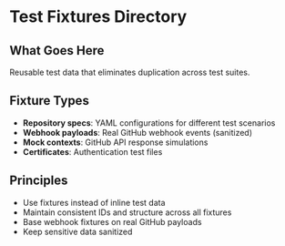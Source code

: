 # Test Fixtures Directory

## What Goes Here
Reusable test data that eliminates duplication across test suites.

## Fixture Types
- **Repository specs**: YAML configurations for different test scenarios
- **Webhook payloads**: Real GitHub webhook events (sanitized)
- **Mock contexts**: GitHub API response simulations
- **Certificates**: Authentication test files

## Principles
- Use fixtures instead of inline test data
- Maintain consistent IDs and structure across all fixtures
- Base webhook fixtures on real GitHub payloads
- Keep sensitive data sanitized